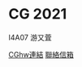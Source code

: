 # CG 2021
<p>I4A07 游又萓<br></p>
<a href="http://yuyi07.github.io/CGhws/index.html">CGhw連結</a>
<a href="mailto:u10706107@ms.ttu.edu.tw">聯絡信箱</a>